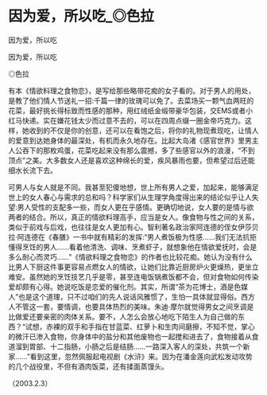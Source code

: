 # 因为爱，所以吃_◎色拉

因为爱，所以吃

因为爱，所以吃

◎色拉

有本《情欲料理之食物恋》，是写给那些略带花痴的女子看的。对于男人的用处，是教了他们情人节送礼一招:千篇一律的玫瑰可以免了。去菜场买一颗气血两旺的花菜，最好挑长得标致而性感的那种，用红绒纸金缎带豪华包装，交EMS或者小红马快递。实在嫌花钱太少而过意不去的，可以在四周点缀一圈金帝巧克力。这样，她收到的不仅是你的创意，还可以在看饱之后，将你的礼物现煮现吃，让情人的爱意到达她身体的最深处，有机而永久地存在。比起大岛渚《感官世界》里男主人公吞下的那枚鸡蛋，花菜吃起来没有那么震撼，多了些感官以外的浪漫，“不到顶点”之美。大多数女人还是喜欢这种绵长的爱，疾风暴雨也要，但希望过后还能细水长流下去。

可男人与女人就是不同。我甚至犯傻地想，世上所有男人之爱，加起来，能够满足世上的女人春心与需求的总和吗？科学家们从生理学角度得出来的结论似乎让人失望:男人受性的支配多一些，而女人更在乎感情。更确切地说，女人要的是情与欲两者的结合。所以，真正的情欲料理高手，应当是女人。像食物与性之间的关系，类似于前戏与后戏，也往往是女人更加有心。智利著名政治家阿连德的侄女伊莎贝拉·阿连德在《春膳》一书中就有精彩的发挥:“男人煮饭极为性感……我们无法抗拒懂得烹饪的男人……看着他清洗、调味、烹煮虾子，就想象他在情欲爱抚时，会是多么耐心而灵巧……”《情欲料理之食物恋》的作者也比较花痴。她认为没有什么比男人下厨这件事更容易点燃女人的情欲，让她们比靠近厨房炉火更燥热，更坐立难安。虽然她的烹饪技艺几乎是零，甚至连电饭锅煮饭都不会，但对食物如何传染爱却颇有心得。她说吃饭是恋爱的催化剂。其实，所谓“茶为花博士，酒是色媒人”也是这个道理，只不过咱们的先人说话风雅惯了，生怕一具体就显得俗。西方人不管这一套，要情调，也要具体热烈的美味。朱迪·摩尔就觉得男女之间烹调是比做爱还要亲密的肉体关系。要不，人怎么会放心地吃下陌生人为自己做的东西？“试想，赤裸的双手和手指在甘蓝菜、红萝卜和生肉间磨擦，不知不觉，掌心的微汗已渗入食物，你身体中的盐分和其他废物也一起搅和进去了，食物接着从食道溜到胃部、十二指肠，小肠之后是结肠……一路深入客人的深处，共筑一个新家……”看到这里，忽然佩服起电视剧《水浒》来。因为在潘金莲向武松发动攻势的几个战役里，不但有酒肉饭菜，还有揉面蒸馒头。

（2003.2.3）